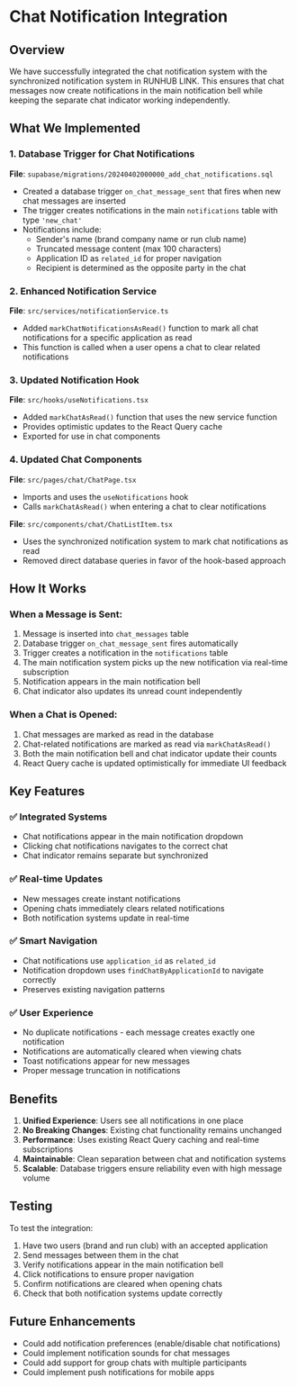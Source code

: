 # Chat Notification Integration

## Overview

We have successfully integrated the chat notification system with the synchronized notification system in RUNHUB LINK. This ensures that chat messages now create notifications in the main notification bell while keeping the separate chat indicator working independently.

## What We Implemented

### 1. Database Trigger for Chat Notifications

**File**: `supabase/migrations/20240402000000_add_chat_notifications.sql`

- Created a database trigger `on_chat_message_sent` that fires when new chat messages are inserted
- The trigger creates notifications in the main `notifications` table with type `'new_chat'`
- Notifications include:
  - Sender's name (brand company name or run club name)
  - Truncated message content (max 100 characters)
  - Application ID as `related_id` for proper navigation
  - Recipient is determined as the opposite party in the chat

### 2. Enhanced Notification Service

**File**: `src/services/notificationService.ts`

- Added `markChatNotificationsAsRead()` function to mark all chat notifications for a specific application as read
- This function is called when a user opens a chat to clear related notifications

### 3. Updated Notification Hook

**File**: `src/hooks/useNotifications.tsx`

- Added `markChatAsRead()` function that uses the new service function
- Provides optimistic updates to the React Query cache
- Exported for use in chat components

### 4. Updated Chat Components

**File**: `src/pages/chat/ChatPage.tsx`
- Imports and uses the `useNotifications` hook
- Calls `markChatAsRead()` when entering a chat to clear notifications

**File**: `src/components/chat/ChatListItem.tsx`
- Uses the synchronized notification system to mark chat notifications as read
- Removed direct database queries in favor of the hook-based approach

## How It Works

### When a Message is Sent:

1. Message is inserted into `chat_messages` table
2. Database trigger `on_chat_message_sent` fires automatically
3. Trigger creates a notification in the `notifications` table
4. The main notification system picks up the new notification via real-time subscription
5. Notification appears in the main notification bell
6. Chat indicator also updates its unread count independently

### When a Chat is Opened:

1. Chat messages are marked as read in the database
2. Chat-related notifications are marked as read via `markChatAsRead()`
3. Both the main notification bell and chat indicator update their counts
4. React Query cache is updated optimistically for immediate UI feedback

## Key Features

### ✅ Integrated Systems
- Chat notifications appear in the main notification dropdown
- Clicking chat notifications navigates to the correct chat
- Chat indicator remains separate but synchronized

### ✅ Real-time Updates
- New messages create instant notifications
- Opening chats immediately clears related notifications
- Both notification systems update in real-time

### ✅ Smart Navigation
- Chat notifications use `application_id` as `related_id`
- Notification dropdown uses `findChatByApplicationId` to navigate correctly
- Preserves existing navigation patterns

### ✅ User Experience
- No duplicate notifications - each message creates exactly one notification
- Notifications are automatically cleared when viewing chats
- Toast notifications appear for new messages
- Proper message truncation in notifications

## Benefits

1. **Unified Experience**: Users see all notifications in one place
2. **No Breaking Changes**: Existing chat functionality remains unchanged
3. **Performance**: Uses existing React Query caching and real-time subscriptions
4. **Maintainable**: Clean separation between chat and notification systems
5. **Scalable**: Database triggers ensure reliability even with high message volume

## Testing

To test the integration:

1. Have two users (brand and run club) with an accepted application
2. Send messages between them in the chat
3. Verify notifications appear in the main notification bell
4. Click notifications to ensure proper navigation
5. Confirm notifications are cleared when opening chats
6. Check that both notification systems update correctly

## Future Enhancements

- Could add notification preferences (enable/disable chat notifications)
- Could implement notification sounds for chat messages
- Could add support for group chats with multiple participants
- Could implement push notifications for mobile apps 